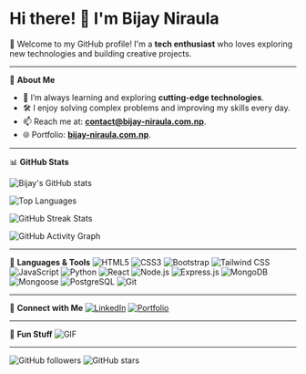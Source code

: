 # Hi there! 👋 I'm Bijay Niraula

🎉 Welcome to my GitHub profile! I'm a **tech enthusiast** who loves exploring new technologies and building creative projects.

---

🌟 **About Me**
- 🌱 I’m always learning and exploring **cutting-edge technologies**.
- 🛠️ I enjoy solving complex problems and improving my skills every day.
- 📫 Reach me at: **[contact@bijay-niraula.com.np](mailto:contact@bijay-niraula.com.np)**.
- 🌐 Portfolio: **[bijay-niraula.com.np](https://bijay-niraula.com.np)**.

---

📊 **GitHub Stats**

![Bijay's GitHub stats](https://github-readme-stats.vercel.app/api?username=BijayNiraula&show_icons=true&theme=radical)

![Top Languages](https://github-readme-stats.vercel.app/api/top-langs/?username=BijayNiraula&layout=compact&theme=radical)

![GitHub Streak Stats](https://streak-stats.demolab.com/?user=BijayNiraula&theme=radical)

![GitHub Activity Graph](https://github-readme-activity-graph.cyclic.app/graph?username=BijayNiraula&theme=react-dark)

---

🌟 **Languages & Tools**
![HTML5](https://img.shields.io/badge/-HTML5-black?style=flat-square&logo=html5)
![CSS3](https://img.shields.io/badge/-CSS3-black?style=flat-square&logo=css3)
![Bootstrap](https://img.shields.io/badge/-Bootstrap-black?style=flat-square&logo=bootstrap)
![Tailwind CSS](https://img.shields.io/badge/-Tailwind%20CSS-black?style=flat-square&logo=tailwind-css)
![JavaScript](https://img.shields.io/badge/-JavaScript-black?style=flat-square&logo=javascript)
![Python](https://img.shields.io/badge/-Python-black?style=flat-square&logo=python)
![React](https://img.shields.io/badge/-React-black?style=flat-square&logo=react)
![Node.js](https://img.shields.io/badge/-Node.js-black?style=flat-square&logo=node.js)
![Express.js](https://img.shields.io/badge/-Express.js-black?style=flat-square&logo=express)
![MongoDB](https://img.shields.io/badge/-MongoDB-black?style=flat-square&logo=mongodb)
![Mongoose](https://img.shields.io/badge/-Mongoose-black?style=flat-square&logo=mongoose)
![PostgreSQL](https://img.shields.io/badge/-PostgreSQL-black?style=flat-square&logo=postgresql)
![Git](https://img.shields.io/badge/-Git-black?style=flat-square&logo=git)

---
🔗 **Connect with Me**
[![LinkedIn](https://img.shields.io/badge/-LinkedIn-blue?style=flat-square&logo=Linkedin&logoColor=white&link=https://www.linkedin.com/in/bijay-niraula-067735275/)](https://www.linkedin.com/in/bijay-niraula-067735275/)
[![Portfolio](https://img.shields.io/badge/-Portfolio-black?style=flat-square&logo=github)](https://bijay-niraula.com.np)

---

🎨 **Fun Stuff**
![GIF](https://media.giphy.com/media/26AHONQ79FdWZhAI0/giphy.gif)

---

![GitHub followers](https://img.shields.io/github/followers/BijayNiraula?style=social)
![GitHub stars](https://img.shields.io/github/stars/BijayNiraula?style=social)
